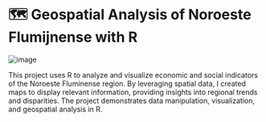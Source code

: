 # 🗺️ Geospatial Analysis of Noroeste Flumijnense with R 

![image](https://github.com/user-attachments/assets/ff250642-93e5-4f4f-8f2e-5538aea68e93)


This project uses R to analyze and visualize economic and social indicators of the Noroeste Fluminense region. By leveraging spatial data, I created maps to display relevant information, providing insights into regional trends and disparities. The project demonstrates data manipulation, visualization, and geospatial analysis in R.
